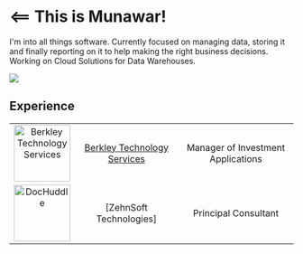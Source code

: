 # <== This is Munawar! 
I'm into all things software. Currently focused on managing data, storing it and finally reporting on it to help making the right business decisions.
Working on Cloud Solutions for Data Warehouses.

[![](https://img.shields.io/badge/LinkedIn-blue)](https://www.linkedin.com/in/mmunawarkhan)

## Experience

| | | |
|:--:|:--:|:--:|
| <img width="100" src="./logos/Berkley.jpeg" alt="Berkley Technology Services"></img> | [Berkley Technology Services](https://www.berkley-bts.com/) | Manager of Investment Applications |
| <img width="100" src="./logos/ZehnSoft.jpeg.jpg" alt="DocHuddle"></img> | [ZehnSoft Technologies] | Principal Consultant |
<!--
| <img width="100" src="./logos/aigfp.jpg" alt="AIG Investments"></img> | [AIG Investments](https://www.aig.com/globalrealestate) |  Chief Quantitative Technologist |
| <img width="100" src="./logos/gs.jpg" alt="Goldman Sachs"></img> | [Goldman Sachs](https://www.goldmansachs.com/) |  Sr. Associate, Derivatives X-Technology |
| <img width="100" src="./logos/accenture.png" alt="Accenture"></img> | [Accenture](https://accenture.com) |  Sr. Consultant, NY Capital Markets Group |


## Education
| | | |
|:--:|:--:|:--:|
| <img width="100" src="./logos/berkeley.png" alt="Kinetica"></img> |UC Berkeley | M.S. Information and Data Science |
| <img width="100" src="./logos/cornell.gif" alt="Kinetica"></img> |Cornell University | B.S. Computer Science |
| <img width="100" src="./logos/roc.png" alt="Kinetica"></img> |The Rockefeller University | Summer Fellow<br />SEED Fellow |
-->
